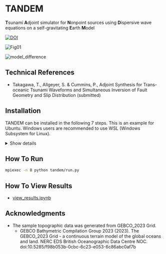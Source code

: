 # TANDEM


**T**sunami **A**djoint simulator for **N**onpoint sources using **D**ispersive wave equations on a self-gravitating **E**arth **M**odel  


[![DOI](https://zenodo.org/badge/DOI/10.5281/zenodo.10995292.svg)](https://doi.org/10.5281/zenodo.10995292)


![Fig01](https://github.com/tomographyyy/tandem/assets/34155315/95713702-778b-476f-a0bf-944c79ae1aa9)

  
![model_difference](https://github.com/tomographyyy/tandem/assets/34155315/ec8608e8-7cea-4471-a1dd-0e8afd444b7f)


## Technical References
- Takagawa, T., Allgeyer, S. & Cummins, P., Adjoint Synthesis for Trans-oceanic Tsunami Waveforms and Simultaneous Inversion of Fault Geometry and Slip Distribution (submitted) 

## Installation
TANDEM can be installed in the following 7 steps. This is an example for Ubuntu. Windows users are recommended to use WSL (Windows Subsystem for Linux).

<details>
  <summary>Show details</summary>
  
### Step 1. gfortran & pip
```sh
sudo apt update
sudo apt-get update
sudo apt install python3-pip
sudo apt install build-essential
sudo apt install gfortran
```

### Step 2. Numpy

```sh
python -m pip install --user numpy
```

### Step 3. FFTW

```sh
cd /tmp
wget https://www.fftw.org/fftw-3.3.10.tar.gz
tar xf fftw-3.3.10.tar.gz
cd fftw-3.3.10/
./configure --help # check options
./configure --enable-openmp --enable-shared --enable-avx
make -j8
sudo make install
# fftw3 is installed at /usr/local
sudo nano /etc/ld.so.conf
-----
include /etc/ld.so.conf.d/*.conf # default
/usr/local/lib                   # Add this line
-----
sudo ldconfig # update the library link
ldconfig -p | grep libfftw # check the library link
```

### Step 4. Shtns

```sh
cd /tmp
wget https://gricad-gitlab.univ-grenoble-alpes.fr/schaeffn/shtns/-/archive/master/shtns-master.tar.gz
tar xf shtns-master.tar.gz
cd shtns-master/
./configure --help # check options
./configure --enable-openmp --enable-python
make -j8
sudo -E python setup.py install # -E option is needed for super user to find numpy module 
```

### Step 5. OpenMPI & mpi4py

```sh
cd /tmp
wget "https://download.open-mpi.org/release/open-mpi/v5.0/openmpi-5.0.3.tar.gz"
tar xf openmpi-5.0.3.tar.gz
cd openmpi-5.0.3/
./configure --help # check options
./configure CC=gcc CXX=g++ F77=gfortran FC=gfortran # This may take a few minutes.
make -j8 # This may take a few minutes.
sudo make install # lib
sudo ldconfig # update the library link

# check installation
mpicc -v
mpiexec --version

# mpi4py
python -m pip install mpi4py
```

### Step 6. petsc & petsc4py

```sh
# install requirements
sudo apt-get install libblas-dev liblapack-dev
python -m pip install --user cython --proxy=10.72.10.106:8080

cd /tmp
wget https://web.cels.anl.gov/projects/petsc/download/release-snapshots/petsc-3.21.0.tar.gz
tar xf petsc-3.21.0.tar.gz
cd petsc-3.21.0/
./configure --help
sudo mkdir /opt/petsc
sudo chown $USER /opt/petsc
./configure --prefix=/opt/petsc --download-hypre --download-petsc4py=1

# This may take several minutes.
make -j8 PETSC_DIR=/tmp/petsc-3.21.0 PETSC_ARCH=arch-linux-c-debug all
make PETSC_DIR=/tmp/petsc-3.21.0 PETSC_ARCH=arch-linux-c-debug install
# output
=====================================
To use petsc4py, add /opt/petsc/lib to PYTHONPATH
=====================================

nano ~/.bashrc
-----
export PYTHONPATH=/opt/petsc/lib
-----
source ~/.bashrc

```

### Step 7. TANDEM

```sh
python -m pip install git+https://github.com/tomographyyy/tandem.git
```
</details>

## How To Run

```sh
mpiexec -n 8 python tandem/run.py
```

## How To View Results

- [view_results.ipynb](https://github.com/tomographyyy/tandem/blob/main/view_results.ipynb)

## Acknowledgments

- The sample topographic data was generated from GEBCO_2023 Grid.
  - GEBCO Bathymetric Compilation Group 2023 (2023). The GEBCO_2023 Grid - a continuous terrain model of the global oceans and land. NERC EDS British Oceanographic Data Centre NOC. doi:10.5285/f98b053b-0cbc-6c23-e053-6c86abc0af7b
